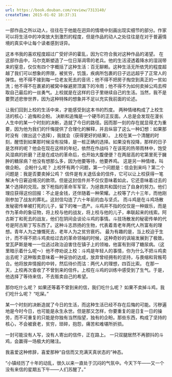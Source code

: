 ```yaml
---
url: https://book.douban.com/review/7313140/
createTime: 2015-01-02 18:37:31
---
```


一部作品之所以动人，往往在于他能在迥异的情境中刻画出现实细节的部分。作家可以将生活中的冲突放大到激烈的程度，但是作品的动人之处往往是在对于普遍情境的真实中让每个读者感到讶异。


这本书我的喜欢程度超过广受好评的霍乱，因为它符合我对这种作品的渴望。
在这部作品中，马尔克斯塑造了一位日渐凋零的老兵。他的生活浸透着降水的湿润带来的窒息，仅仅有四个字概括了这种生活：百无聊赖。这种生活无所依凭的程度超越了我们可以想象的界限，被贫穷，饥饿，疾病所包裹的日子远远超乎了正常人的弹性。他不得不接到每一位老友死去的音讯；他不得不把房子掏空到真正的一贫如洗；他不得不在裹紧的被窝中躲避房顶漏下的冷雨；他不得不为如何卖掉公鸡去榨取自己最后的一丝勇气。上校就是在这样的日子里继续自己的生活。当然，我不是要赘述悲惨世界，因为这种特殊的想象并不足以充实我前面的论述。


让我们回到上校的生活中来，才能感受到这本书的烈度。
两种情绪构成了上校生活的核心：追悔和企盼。
决断和追悔是一个硬币的正反面。人总是会发现在漫长人生中的某一个时刻的决断，造就了今日的路径。因而那一刻的存在就显得尤为重要，因为他为我们的忏悔提供了合理化的解释，并且纵容了这么一种幻想：如果那时没有（做出这个选择），我就会（获得更好的结果）。
上校在某一个清醒的时刻，醒悟到如果那时候没有投降，是一桩正确的选择。如果没有投降，那样的日子是怎样的呢？他会在现在这样的年纪，依然在作战吗？在该死的热带雨林中，饱受风湿病的折磨？还是在成功的革命后，也开始大腹便便？在两层高的宅第里死于臃肿的糖尿病？他没有想那么多，因为他要等待，他要养鸡。
这是另一种情绪，叫做企盼。
企盼什么呢？
上校怀有两个问题，第一个问题是：信会到来吗？第二个问题是：我是否要卖掉公鸡？
信件是有关退伍金的信件，它可以让上校获得一笔解决今日窘迫境况的款项。但是这封信件并不仅仅意味着如此，它还意味着过去的某个选择的兑现。放下枪指的革命军军官，为拯救共和国付出了自身的努力。他们理应获得这份回报：不止是金钱，还伴随着一种荣耀。上校等了六十三年，而他刚刚参加了战友的葬礼。这封信勾连了六十年前的血与坚贞。
而斗鸡是在斗鸡场散发秘密传单被打死的儿子，留下的唯一遗产。斗鸡并不指的仅仅是一种娱乐，而是作为革命的象征物，将上校与他的战友，将上校与他的儿子，串联起来的线索。阿古斯丁和死去的战友，他们在阴间会谈论斗鸡的事情。斗技场散发的秘密传单的代号是阿古斯丁写东西了。这种斗志昂扬的生物，代表着青老年两代人所富有的理想。青年人为之慷慨死去，老年人为之贫穷衰朽。
最为有趣的是，当上校迫于生计，而不得不把斗鸡卖给过去的革命领袖的时候，这种奇妙的讽喻发展到了极致。堂瓦萨斯是唯一一位逃过政治迫害住在镇子上的领袖，他富有到得了糖尿病。（这里暗示着什么呢～）他不停劝说上校：斗鸡是年轻人的事情，你为什么不把斗鸡卖出去呢？这种贩卖意味着一种妥协的达成，放弃曾经拥有的坚持，与畏缩和背叛苟合。他将放弃情报的中转，然后待价而沽：两代人的理想，四百比索。
在那一天，上校再次查收了不曾到来的信件。上校在斗鸡的训练中感受到了生气。于是，他选择了等待来信，不去贩卖自己的希望。

那你吃什么呢？
如果还等着不曾到来的信，我们吃什么呢？
如果不卖掉斗鸡，我们吃什么呢？
“吃屎。”

某一个时刻的决断造就了今日的生活，而这种生活已经不存在后悔的可能。污秽遍地是今时今日，也可能是永生永世。但是那又怎样，你要重复的是日复一日的操劳，而不可重复的只能是你独有当然指望，独有的企盼。那些东西，构成了坚持的核心，不会被衰老，贫穷，琐碎，抱怨，痛苦和难堪所折损。

一封可能没有人写，没有人寄出的信件，正在路上。
一只双腿居然不再颤抖的斗鸡，会赢得一场极大的赌注。

我喜爱这种修辞，喜爱那种“自信而又充满天真状态的”神态。




“小镇经历了十年的动乱，很久以来一直处于沉闷的气氛中。今天下午——又一个没有来信的星期五下午——人们苏醒了。”